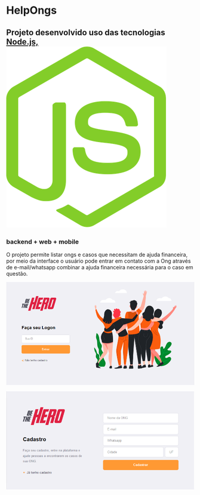<h1> HelpOngs </h1>

<h2> Projeto desenvolvido uso das tecnologias
    <a href="https://nodejs.org/en/" target="_blank" rel="noopener noreferrer">Node.js,
        <img src="/gitImages/node.png" style="max-width: 100%" height:"20" alt="Nodejs">
    </a>

</h2>

<h3> backend + web + mobile </h3>

O projeto permite listar ongs e casos que necessitam de ajuda financeira, por meio da interface o usuário pode entrar em contato com a Ong através de e-mail/whatsapp combinar a ajuda financeira necessária para o caso em questão.



![](/frontend/src/assets/loginScreen.png)


![](/frontend/src/assets/cadastroScreen.png)
